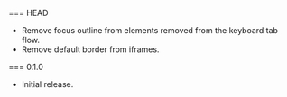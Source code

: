 === HEAD

* Remove focus outline from elements removed from the keyboard tab flow.
* Remove default border from iframes.

=== 0.1.0

* Initial release.

